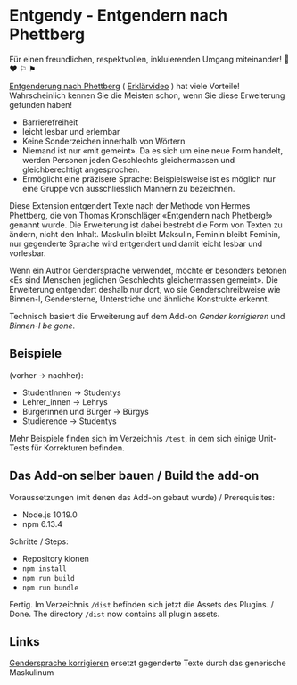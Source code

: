 # Entgendy - Entgendern nach Phettberg

Für einen freundlichen, respektvollen, inkluierenden Umgang miteinander!  &#127752; &#9829; &#9872; &#9873;


[Entgenderung nach Phettberg](https://blog.lplusl.de/nebenbei/gendern-nach-phettberg/) ( [Erklärvideo](https://youtu.be/xVmGb7qACfA) ) hat viele Vorteile! Wahrscheinlich kennen Sie die Meisten schon, wenn Sie diese Erweiterung gefunden haben!

* Barrierefreiheit
* leicht lesbar und erlernbar
* Keine Sonderzeichen innerhalb von Wörtern
* Niemand ist nur «mit gemeint». Da es sich um eine neue Form handelt, werden Personen jeden Geschlechts gleichermassen und gleichberechtigt angesprochen.
* Ermöglicht eine präzisere Sprache: Beispielsweise ist es möglich nur eine Gruppe von ausschliesslich Männern zu bezeichnen.

Diese Extension entgendert Texte nach der Methode von Hermes Phettberg, die von Thomas Kronschläger «Entgendern nach Phetberg!» genannt wurde. 
Die Erweiterung ist dabei bestrebt die Form von Texten zu ändern, nicht den Inhalt. Maskulin bleibt Maksulin, Feminin bleibt Feminin, nur gegenderte Sprache wird entgendert und damit leicht lesbar und vorlesbar.

Wenn ein Author Gendersprache verwendet, möchte er besonders betonen «Es sind Menschen jeglichen Geschlechts gleichermassen gemeint».
Die Erweiterung entgendert deshalb nur dort, wo sie Genderschreibweise wie Binnen-I, Gendersterne, Unterstriche und ähnliche Konstrukte erkennt.

Technisch basiert die Erweiterung auf dem Add-on *Gender korrigieren* und *Binnen-I be gone*.


## Beispiele
(vorher -> nachher):

* StudentInnen -> Studentys
* Lehrer_innen -> Lehrys
* Bürgerinnen und Bürger -> Bürgys
* Studierende -> Studentys

Mehr Beispiele finden sich im Verzeichnis `/test`, in dem sich einige Unit-Tests für Korrekturen befinden.

## Das Add-on selber bauen / Build the add-on

Voraussetzungen (mit denen das Add-on gebaut wurde) / Prerequisites:
* Node.js 10.19.0
* npm 6.13.4

Schritte / Steps:
* Repository klonen
* `npm install`
* `npm run build`
* `npm run bundle`

Fertig. Im Verzeichnis `/dist` befinden sich jetzt die Assets des Plugins. / Done. The directory `/dist` now contains all plugin assets.

## Links
[Gendersprache korrigieren](https://github.com/brilliance-richter-huh/gendersprache-korrigieren) ersetzt gegenderte Texte durch das generische Maskulinum